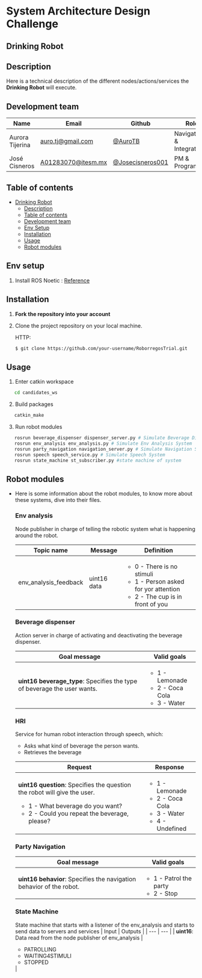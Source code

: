 # System Architecture Design Challenge

## Drinking Robot

## Description
Here is a technical description of the different nodes/actions/services the __Drinking Robot__ will execute. 

## Development team

| Name                    | Email                                                               | Github                                                       | Role      |
| ----------------------- | ------------------------------------------------------------------- | ------------------------------------------------------------ | --------- |
| Aurora Tijerina | [auro.tj@gmail.com](mailto:auro.tj@gmail.com) | [@AuroTB](https://github.com/aurotb) | Navigation & Integration |
| José Cisneros | [A01283070@itesm.mx](mailto:A01283070@itesm.mx) | [@Josecisneros001](https://github.com/Josecisneros001) | PM & Programmer |


## Table of contents

- [Drinking Robot](#drinking-robot)
  - [Description](#description)
  - [Table of contents](#table-of-contents)
  - [Development team](#development-team)
  - [Env Setup](#env-setup)
  - [Installation](#installation)
  - [Usage](#usage)
  - [Robot modules](#robot-modules)

## Env setup
1. Install ROS Noetic : [Reference](http://wiki.ros.org/noetic/Installation/Ubuntu)

## Installation
1. **Fork the repository into your account**

2. Clone the project repository on your local machine.

   HTTP:

   ```bash
   $ git clone https://github.com/your-username/RoborregosTrial.git
   ```
   
## Usage
1. Enter catkin workspace
```bash
   cd candidates_ws
```

2. Build packages
```bash
   catkin_make
```

3. Run robot modules
```bash
   rosrun beverage_dispenser dispenser_server.py # Simulate Beverage Dispense System
   rosrun env_analysis env_analysis.py # Simulate Env Analysis System
   rosrun party_navigation navigation_server.py # Simulate Navigation System
   rosrun speech speech_service.py # Simulate Speech System
   rosrun state_machine st_subscriber.py #state machine of system
```

## Robot modules

- Here is some information about the robot modules, to know more about these systems, dive into their files.

   ### Env analysis
   Node publisher in charge of telling the robotic system what is happening around the robot.

   | Topic name | Message | Definition |
   | --- | --- | --- |
   | env_analysis_feedback | uint16 data | <ul><li>0 - There is no stimuli</li><li>1 - Person asked for yor attention</li><li>2 - The cup is in front of you</li></ul> |

   ### Beverage dispenser
   Action server in charge of activating and deactivating the beverage dispenser.

   | Goal message | Valid goals |
   | --- | --- |
   | **uint16 beverage\_type**: Specifies the type of beverage the user wants. | <ul><li>1 - Lemonade</li><li>2 - Coca Cola</li><li>3 - Water</li></ul> |

   ### HRI
   Service for human robot interaction through speech, which:
   - Asks what kind of beverage the person wants.
   - Retrieves the beverage

   | Request | Response |
   | --- | --- |
   | **uint16 question**: Specifies the question the robot will give the user. <ul><li>1 - What beverage do you want?</li><li>2 - Could you repeat the beverage, please?</li></ul>|<ul><li>1 - Lemonade</li><li>2 - Coca Cola</li><li>3 - Water</li><li>4 - Undefined</li></ul> |

   ### Party Navigation
   | Goal message | Valid goals |
   | --- | --- |
   | **uint16 behavior**: Specifies the navigation behavior of the robot. | <ul><li>1 - Patrol the party</li><li>2 - Stop</li></ul> |
   
   
   ### State Machine
   State machine that starts with a listener of the env_analysis and starts to send data to servers and services
   |  Input | Outputs |
   | --- | ---  |
   |  **uint16**: Data read from the node publisher of env_analysis  | <ul><li>PATROLLING</li><li>WAITING4STIMULI</li><li>STOPPED</li></ul> |
